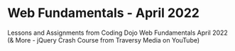 # Web Fundamentals - April 2022
Lessons and Assignments from Coding Dojo Web Fundamentals April 2022 (&amp; More - jQuery Crash Course from Traversy Media on YouTube)

